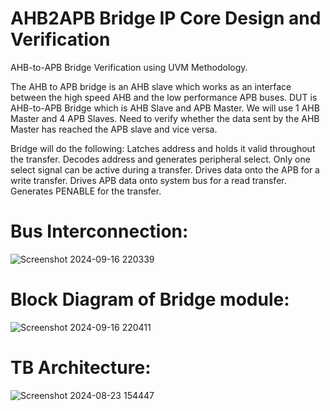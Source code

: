 # AHB2APB Bridge IP Core Design and Verification
AHB-to-APB Bridge Verification using UVM Methodology.

The AHB to APB bridge is an AHB slave which works as an interface between the high speed AHB and the low performance APB buses. DUT is AHB-to-APB Bridge which is AHB Slave and APB Master. We will use 1 AHB Master and 4 APB Slaves. Need to verify whether the data sent by the AHB Master has reached the APB slave and vice versa.

Bridge will do the following: Latches address and holds it valid throughout the transfer. Decodes address and generates peripheral select. Only one select signal can be active during a transfer. Drives data onto the APB for a write transfer. Drives APB data onto system bus for a read transfer. Generates PENABLE for the transfer.

# Bus Interconnection:
![Screenshot 2024-09-16 220339](https://github.com/user-attachments/assets/5ac84699-e409-4d0c-8176-e04c83f678b6)

# Block Diagram of Bridge module:
![Screenshot 2024-09-16 220411](https://github.com/user-attachments/assets/e12871f6-6150-4623-b3ff-77caeb90a806)

# TB Architecture:
![Screenshot 2024-08-23 154447](https://github.com/user-attachments/assets/23af9c76-2e0f-43fd-978e-74193c7a8def)
